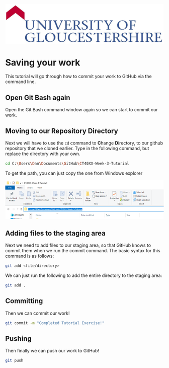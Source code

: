![UOGLogo](IMG-All/uoglogo.jpg)

# Saving your work
This tutorial will go through how to commit your work to GitHub via the command line.

## Open Git Bash again
Open the Git Bash command window again so we can start to commit our work.

## Moving to our Repository Directory
Next we will have to use the `cd` command to **C**hange **D**irectory, to our github repository that we cloned earlier. Type in the following command, but replace the directory with your own.

```bash
cd C:\Users\Dan\Documents\GitHub\CT40XX-Week-3-Tutorial
```

To get the path, you can just copy the one from Windows explorer

![UOGLogo](IMG-All/IMG-Committing/path.png)

## Adding files to the staging area
Next we need to add files to our staging area, so that GitHub knows to commit them when we run the commit command. The basic syntax for this command is as follows:

```bash
git add <file/directory>
```

We can just run the following to add the entire directory to the staging area:

```bash
git add .
```

## Committing
Then we can commit our work!

```bash 
git commit -m "Completed Tutorial Exercise!"
```

## Pushing
Then finally we can push our work to GitHub!

```bash
git push
```
